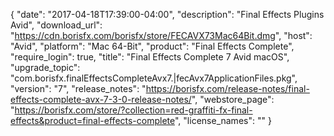 {
   "date": "2017-04-18T17:39:00-04:00",
   "description": "Final Effects Plugins Avid",
   "download_url": "https://cdn.borisfx.com/borisfx/store/FECAVX73Mac64Bit.dmg",
   "host": "Avid",
   "platform": "Mac 64-Bit",
   "product": "Final Effects Complete",
   "require_login": true,
   "title": "Final Effects Complete 7 Avid macOS",
   "upgrade_topic": "com.borisfx.finalEffectsCompleteAvx7.|fecAvx7ApplicationFiles.pkg",
   "version": "7",
   "release_notes": "https://borisfx.com/release-notes/final-effects-complete-avx-7-3-0-release-notes/",
   "webstore_page": "https://borisfx.com/store/?collection=red-graffiti-fx-final-effects&product=final-effects-complete",
   "license_names": ""
}
